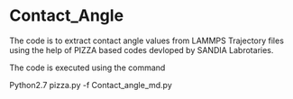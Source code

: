 # Contact_Angle

The code is to extract contact angle values from LAMMPS Trajectory files using the help of PIZZA based codes devloped by SANDIA Labrotaries. 

The code is executed using the command  

Python2.7 pizza.py -f Contact_angle_md.py 


